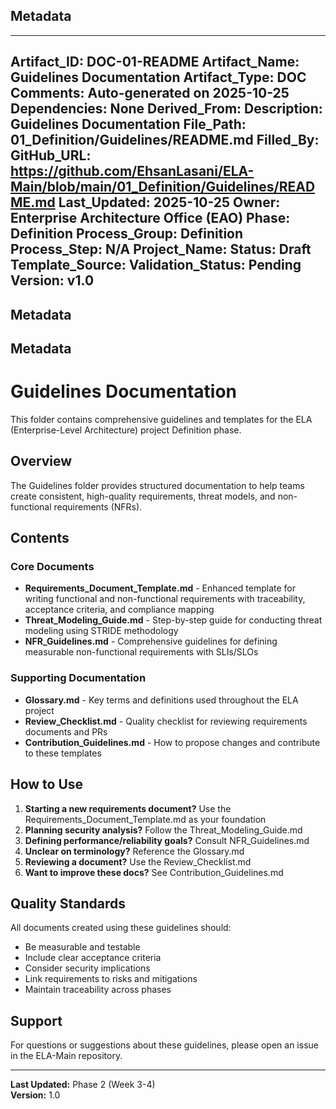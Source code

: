 ## Metadata
---
Artifact_ID: DOC-01-README
Artifact_Name: Guidelines Documentation
Artifact_Type: DOC
Comments: Auto-generated on 2025-10-25
Dependencies: None
Derived_From: 
Description: Guidelines Documentation
File_Path: 01_Definition/Guidelines/README.md
Filled_By: 
GitHub_URL: https://github.com/EhsanLasani/ELA-Main/blob/main/01_Definition/Guidelines/README.md
Last_Updated: 2025-10-25
Owner: Enterprise Architecture Office (EAO)
Phase: Definition
Process_Group: Definition
Process_Step: N/A
Project_Name: 
Status: Draft
Template_Source: 
Validation_Status: Pending
Version: v1.0
---
## Metadata
## Metadata
# Guidelines Documentation

This folder contains comprehensive guidelines and templates for the ELA (Enterprise-Level Architecture) project Definition phase.

## Overview

The Guidelines folder provides structured documentation to help teams create consistent, high-quality requirements, threat models, and non-functional requirements (NFRs).

## Contents

### Core Documents

- **Requirements_Document_Template.md** - Enhanced template for writing functional and non-functional requirements with traceability, acceptance criteria, and compliance mapping
- **Threat_Modeling_Guide.md** - Step-by-step guide for conducting threat modeling using STRIDE methodology
- **NFR_Guidelines.md** - Comprehensive guidelines for defining measurable non-functional requirements with SLIs/SLOs

### Supporting Documentation

- **Glossary.md** - Key terms and definitions used throughout the ELA project
- **Review_Checklist.md** - Quality checklist for reviewing requirements documents and PRs
- **Contribution_Guidelines.md** - How to propose changes and contribute to these templates

## How to Use

1. **Starting a new requirements document?** Use the Requirements_Document_Template.md as your foundation
2. **Planning security analysis?** Follow the Threat_Modeling_Guide.md
3. **Defining performance/reliability goals?** Consult NFR_Guidelines.md
4. **Unclear on terminology?** Reference the Glossary.md
5. **Reviewing a document?** Use the Review_Checklist.md
6. **Want to improve these docs?** See Contribution_Guidelines.md

## Quality Standards

All documents created using these guidelines should:
- Be measurable and testable
- Include clear acceptance criteria
- Consider security implications
- Link requirements to risks and mitigations
- Maintain traceability across phases

## Support

For questions or suggestions about these guidelines, please open an issue in the ELA-Main repository.

---
**Last Updated:** Phase 2 (Week 3-4)  
**Version:** 1.0
